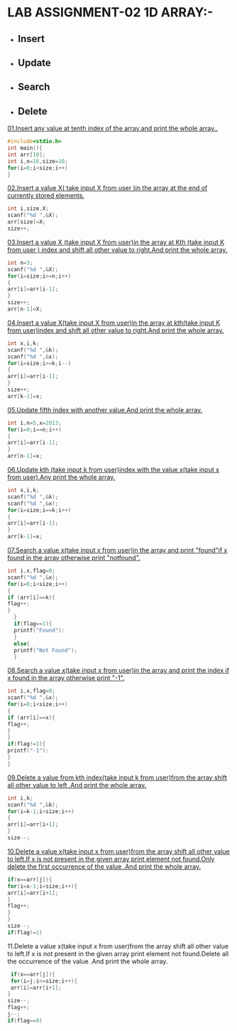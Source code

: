# LAB ASSIGNMENT-02 1D ARRAY:-

* ## Insert

* ## Update

* ## Search

* ## Delete

[01.Insert any value at tenth index of the array,and print the whole array..](https://github.com/1834902579/cse214/blob/master/lab2/1.c)
```c
#include<stdio.h>
int main(){
int arr[10];
int i,n=16,size=10;
for(i=0;i<size;i++)
}
```
[02.Insert a value X( take input X from user )in the array at the end of currently stored elements.](https://github.com/1834902579/cse214/blob/master/lab2/2.c)
```c
int i,size,X;
scanf("%d ",&X);
arr[size]=X;
size++;
```
[03.Insert a value X (take input X from user)in the array at Kth (take input K from user ) index and shift all other value to right.And print the whole array.](https://github.com/1834902579/cse214/blob/master/lab2/3.c)
```c
int n=3;
scanf("%d ",&X);
for(i=size;i>=n;i++)
{
arr[i]=arr[i-1];
}
size++;
arr[n-1]=X;
```
[04.Insert a value X(take input X from user)in the array at kth(take input K from user)index and shift all other value to right.And print the whole array.](https://github.com/1834902579/cse214/blob/master/lab2/4.c)
```c
int x,i,k;
scanf("%d ",&k);
scanf("%d ",&x);
for(i=size;i>=k;i--)
{
arr[i]=arr[i-1];
}
size++;
arr[k-1]=x;
```
[05.Update fifth index with another value.And print the whole array.](https://github.com/1834902579/cse214/blob/master/lab2/5.c)
```c
int i,n=5,x=2013;
for(i=0;i==n;i++)
{
arr[i]=arr[i-1];
}
arr[n-1]=x;
```
[06.Update kth (take input k from user)index with the value x(take input x from user).Any print the whole array.](https://github.com/1834902579/cse214/blob/master/lab2/6.c)
```c
int x,i,k;
scanf("%d ",&k);
scanf("%d ",&x);
for(i=size;i==k;i++)
{
arr[i]=arr[i-1];
}
arr[k-1]=x;
```
[07.Search a value x(take input x from user)in the array and print "found"if x found in the array otherwise print "notfound".](https://github.com/1834902579/cse214/blob/master/lab2/7.c)
```c
int i,x,flag=0;
scanf("%d ",&x);
for(i=0;i<size;i++)
{
if (arr[i]==k){
flag++;
}
  }
  if(flag==1){
  printf("Found"):
  }
  else{
  printf("Not Found");
  }
  ```
[08.Search a value x(take input x from user)in the array and print the index if x found in the array otherwise print "-1".](https://github.com/1834902579/cse214/blob/master/lab2/8.c)
```c
int i,x,flag=0;
scanf("%d ",&x);
for(i=0;i<size;i++)
{
if (arr[i]==x){
flag++;
}
}
if(flag!=1){
printf("-1"):
}
}
```
[09.Delete a value from kth index(take input k from user)from the array shift all other value to left .And print the whole array.](https://github.com/1834902579/cse214/blob/master/lab2/9.c)
```c
int i,k;
scanf("%d ",&k);
for(i=k-1;i<size;i++)
{
arr[i]=arr[i+1];
}
size--;
```
[10.Delete a value x(take input x from user)from the array shift all other value to left.If x is not present in the given array print element not found.Only delete the first occurrence of the value .And print the whole array.](https://github.com/1834902579/cse214/blob/master/lab2/10.c)
```c
if(x==arr[j]){
for(i=x-1;i<size;i++){
arr[i]=arr[i+1];
}
flag++;
}
}
size--;
if(flag!=1)
```
11.Delete a value x(take input x from user)from the array shift all other value to left.If x is not present in the given array print element not found.Delete all the occurrence of the value .And print the whole array.
```c
 if(x==arr[j]){
 for(i=j;i<=size;i++){
 arr[i]=arr[i+1];
}
size--;
flag++;
j--;
if(flag==0)
```
